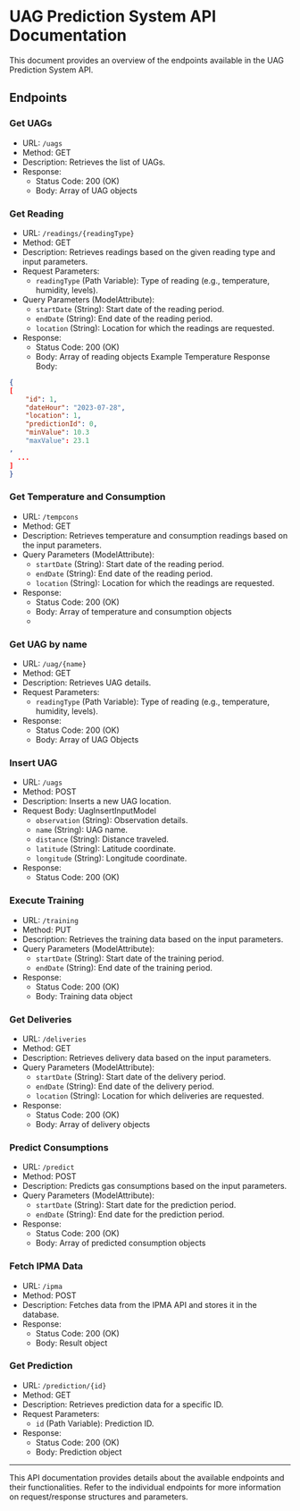 # UAG Prediction System API Documentation

This document provides an overview of the endpoints available in the UAG Prediction System API.

## Endpoints

### Get UAGs
- URL: `/uags`
- Method: GET
- Description: Retrieves the list of UAGs.
- Response:
  - Status Code: 200 (OK)
  - Body: Array of UAG objects

### Get Reading
- URL: `/readings/{readingType}`
- Method: GET
- Description: Retrieves readings based on the given reading type and input parameters.
- Request Parameters:
  - `readingType` (Path Variable): Type of reading (e.g., temperature, humidity, levels).
- Query Parameters (ModelAttribute):
  - `startDate` (String): Start date of the reading period.
  - `endDate` (String): End date of the reading period.
  - `location` (String): Location for which the readings are requested.
- Response:
  - Status Code: 200 (OK)
  - Body: Array of reading objects
 Example Temperature Response Body:
```json
{
[
    "id": 1,
    "dateHour": "2023-07-28",
    "location": 1,
    "predictionId": 0,
    "minValue": 10.3
    "maxValue": 23.1
,
  ...
]
}
```



### Get Temperature and Consumption
- URL: `/tempcons`
- Method: GET
- Description: Retrieves temperature and consumption readings based on the input parameters.
- Query Parameters (ModelAttribute):
  - `startDate` (String): Start date of the reading period.
  - `endDate` (String): End date of the reading period.
  - `location` (String): Location for which the readings are requested.
- Response:
  - Status Code: 200 (OK)
  - Body: Array of temperature and consumption objects
  - 
### Get UAG by name
- URL: `/uag/{name}`
- Method: GET
- Description: Retrieves UAG details.
- Request Parameters:
  - `readingType` (Path Variable): Type of reading (e.g., temperature, humidity, levels).
- Response:
  - Status Code: 200 (OK)
  - Body: Array of UAG Objects
    
### Insert UAG
- URL: `/uags`
- Method: POST
- Description: Inserts a new UAG location.
- Request Body: UagInsertInputModel
  - `observation` (String): Observation details.
  - `name` (String): UAG name.
  - `distance` (String): Distance traveled.
  - `latitude` (String): Latitude coordinate.
  - `longitude` (String): Longitude coordinate.
- Response:
  - Status Code: 200 (OK)


### Execute Training
- URL: `/training`
- Method: PUT
- Description: Retrieves the training data based on the input parameters.
- Query Parameters (ModelAttribute):
  - `startDate` (String): Start date of the training period.
  - `endDate` (String): End date of the training period.
- Response:
  - Status Code: 200 (OK)
  - Body: Training data object

### Get Deliveries
- URL: `/deliveries`
- Method: GET
- Description: Retrieves delivery data based on the input parameters.
- Query Parameters (ModelAttribute):
  - `startDate` (String): Start date of the delivery period.
  - `endDate` (String): End date of the delivery period.
  - `location` (String): Location for which deliveries are requested.
- Response:
  - Status Code: 200 (OK)
  - Body: Array of delivery objects

### Predict Consumptions
- URL: `/predict`
- Method: POST
- Description: Predicts gas consumptions based on the input parameters.
- Query Parameters (ModelAttribute):
  - `startDate` (String): Start date for the prediction period.
  - `endDate` (String): End date for the prediction period.
- Response:
  - Status Code: 200 (OK)
  - Body: Array of predicted consumption objects

### Fetch IPMA Data
- URL: `/ipma`
- Method: POST
- Description: Fetches data from the IPMA API and stores it in the database.
- Response:
  - Status Code: 200 (OK)
  - Body: Result object

### Get Prediction
- URL: `/prediction/{id}`
- Method: GET
- Description: Retrieves prediction data for a specific ID.
- Request Parameters:
  - `id` (Path Variable): Prediction ID.
- Response:
  - Status Code: 200 (OK)
  - Body: Prediction object

---

This API documentation provides details about the available endpoints and their functionalities. Refer to the individual endpoints for more information on request/response structures and parameters.
